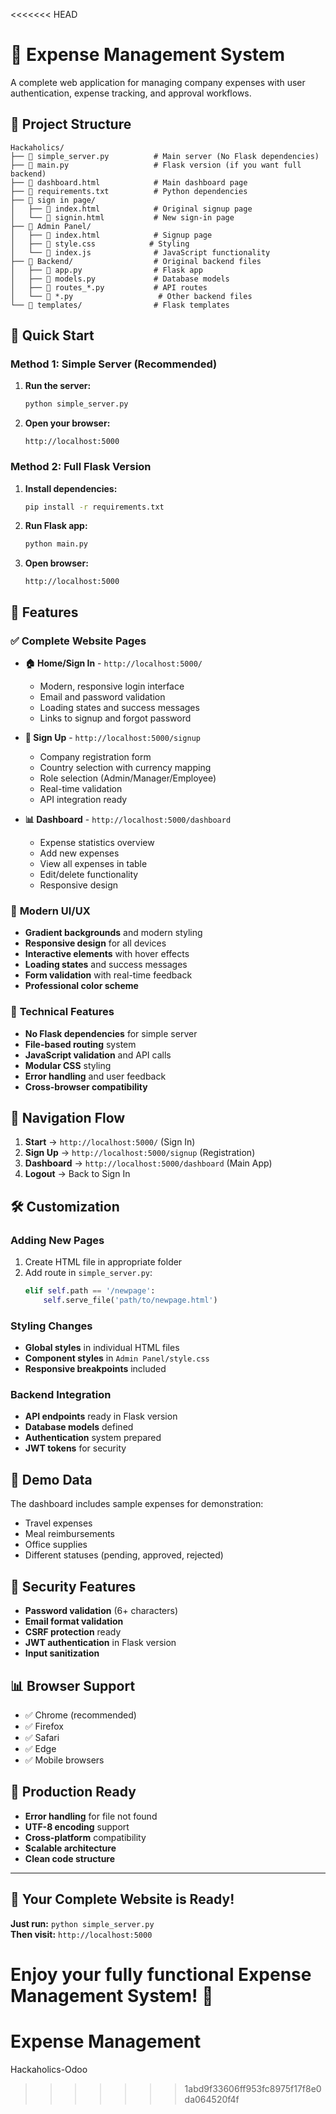 <<<<<<< HEAD
# 🚀 Expense Management System

A complete web application for managing company expenses with user authentication, expense tracking, and approval workflows.

## 📁 Project Structure

```
Hackaholics/
├── 📄 simple_server.py          # Main server (No Flask dependencies)
├── 📄 main.py                   # Flask version (if you want full backend)
├── 📄 dashboard.html            # Main dashboard page
├── 📄 requirements.txt          # Python dependencies
├── 📁 sign in page/
│   ├── 📄 index.html            # Original signup page
│   └── 📄 signin.html           # New sign-in page
├── 📁 Admin Panel/
│   ├── 📄 index.html            # Signup page
│   ├── 📄 style.css            # Styling
│   └── 📄 index.js              # JavaScript functionality
├── 📁 Backend/                  # Original backend files
│   ├── 📄 app.py                # Flask app
│   ├── 📄 models.py             # Database models
│   ├── 📄 routes_*.py           # API routes
│   └── 📄 *.py                   # Other backend files
└── 📁 templates/                # Flask templates
```

## 🚀 Quick Start

### Method 1: Simple Server (Recommended)

1. **Run the server:**
   ```bash
   python simple_server.py
   ```

2. **Open your browser:**
   ```
   http://localhost:5000
   ```

### Method 2: Full Flask Version

1. **Install dependencies:**
   ```bash
   pip install -r requirements.txt
   ```

2. **Run Flask app:**
   ```bash
   python main.py
   ```

3. **Open browser:**
   ```
   http://localhost:5000
   ```

## 🌟 Features

### ✅ **Complete Website Pages**

- **🏠 Home/Sign In** - `http://localhost:5000/`
  - Modern, responsive login interface
  - Email and password validation
  - Loading states and success messages
  - Links to signup and forgot password

- **📝 Sign Up** - `http://localhost:5000/signup`
  - Company registration form
  - Country selection with currency mapping
  - Role selection (Admin/Manager/Employee)
  - Real-time validation
  - API integration ready

- **📊 Dashboard** - `http://localhost:5000/dashboard`
  - Expense statistics overview
  - Add new expenses
  - View all expenses in table
  - Edit/delete functionality
  - Responsive design

### 🎨 **Modern UI/UX**

- **Gradient backgrounds** and modern styling
- **Responsive design** for all devices
- **Interactive elements** with hover effects
- **Loading states** and success messages
- **Form validation** with real-time feedback
- **Professional color scheme**

### 🔧 **Technical Features**

- **No Flask dependencies** for simple server
- **File-based routing** system
- **JavaScript validation** and API calls
- **Modular CSS** styling
- **Error handling** and user feedback
- **Cross-browser compatibility**

## 📱 **Navigation Flow**

1. **Start** → `http://localhost:5000/` (Sign In)
2. **Sign Up** → `http://localhost:5000/signup` (Registration)
3. **Dashboard** → `http://localhost:5000/dashboard` (Main App)
4. **Logout** → Back to Sign In

## 🛠️ **Customization**

### Adding New Pages

1. Create HTML file in appropriate folder
2. Add route in `simple_server.py`:
   ```python
   elif self.path == '/newpage':
       self.serve_file('path/to/newpage.html')
   ```

### Styling Changes

- **Global styles** in individual HTML files
- **Component styles** in `Admin Panel/style.css`
- **Responsive breakpoints** included

### Backend Integration

- **API endpoints** ready in Flask version
- **Database models** defined
- **Authentication** system prepared
- **JWT tokens** for security

## 🎯 **Demo Data**

The dashboard includes sample expenses for demonstration:
- Travel expenses
- Meal reimbursements  
- Office supplies
- Different statuses (pending, approved, rejected)

## 🔐 **Security Features**

- **Password validation** (6+ characters)
- **Email format validation**
- **CSRF protection** ready
- **JWT authentication** in Flask version
- **Input sanitization**

## 📊 **Browser Support**

- ✅ Chrome (recommended)
- ✅ Firefox
- ✅ Safari
- ✅ Edge
- ✅ Mobile browsers

## 🚀 **Production Ready**

- **Error handling** for file not found
- **UTF-8 encoding** support
- **Cross-platform** compatibility
- **Scalable architecture**
- **Clean code structure**

---

## 🎉 **Your Complete Website is Ready!**

**Just run:** `python simple_server.py`  
**Then visit:** `http://localhost:5000`

Enjoy your fully functional Expense Management System! 🚀
=======
# Expense Management
Hackaholics-Odoo
>>>>>>> 1abd9f33606ff953fc8975f17f8e0da064520f4f
